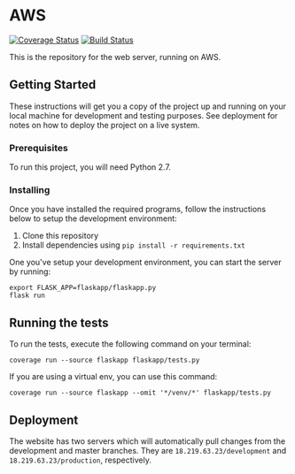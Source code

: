 # AWS

[![Coverage Status](https://coveralls.io/repos/github/Team9-RobotIX/AWS/badge.svg)](https://coveralls.io/github/Team9-RobotIX/AWS)
[![Build Status](https://travis-ci.org/Team9-RobotIX/AWS.svg?branch=master)](https://travis-ci.org/Team9-RobotIX/AWS)

This is the repository for the web server, running on AWS.

## Getting Started

These instructions will get you a copy of the project up and running on your local machine for development and testing purposes. See deployment for notes on how to deploy the project on a live system.

### Prerequisites

To run this project, you will need Python 2.7.

### Installing

Once you have installed the required programs, follow the instructions below
to setup the development environment:

1. Clone this repository
2. Install dependencies using `pip install -r requirements.txt`

One you've setup your development environment, you can start the server by running:

```
export FLASK_APP=flaskapp/flaskapp.py
flask run
```

## Running the tests

To run the tests, execute the following command on your terminal:

```
coverage run --source flaskapp flaskapp/tests.py
```

If you are using a virtual env, you can use this command:

```
coverage run --source flaskapp --omit '*/venv/*' flaskapp/tests.py
```

## Deployment

The website has two servers which will automatically pull changes from the development and master branches. They are `18.219.63.23/development` and `18.219.63.23/production`, respectively.
